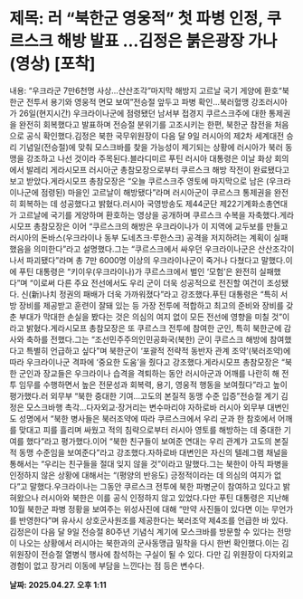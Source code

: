 # **제목: 러 “북한군 영웅적” 첫 파병 인정, 쿠르스크 해방 발표 …김정은 붉은광장 가나 (영상) [포착]**

  내용: “우크라군 7만6천명 사상…산산조각”마지막 해방지 고르날 국기 게양에 환호“북한군 전투서 용기와 영웅적 면모 보여”전승절 앞두고 파병 확인…북러혈맹 강조러시아가 26일(현지시간) 우크라이나군에 점령됐던 남서부 접경지 쿠르스크주에 대한 통제권을 완전히 회복했다고 발표하며 전승절 분위기를 고조시키는 한편, 북한군 참전을 처음으로 공식 확인했다.김정은 북한 국무위원장이 다음 달 9일 러시아의 제2차 세계대전 승리 기념일(전승절)에 맞춰 모스크바를 찾을 가능성이 제기되는 상황에 러시아가 북러 동맹을 강조하고 나선 것이라 주목된다.블라디미르 푸틴 러시아 대통령은 이날 화상 회의에서 발레리 게라시모프 러시아군 총참모장으로부터 쿠르스크 해방 작전이 완료됐다고 보고 받았다.게라시모프 총참모장은 “오늘 쿠르스크주 영토에 마지막으로 남은 (우크라이나군에 점령된) 마을인 고르날이 해방됐다”라며 러시아군이 쿠르스크 통제권을 완전히 회복하는 데 성공했다고 밝혔다.러시아 국영방송도 제44군단 제22기계화소총연대가 고르날에 국기를 게양하며 환호하는 영상을 공개하며 쿠르스크 수복을 자축했다.게라시모프 총참모장은 이어 “쿠르스크의 해방은 우크라이나가 이 지역에 교두보를 만들고 러시아의 돈바스(우크라이나 동부 도네츠크·루한스크) 공격을 저지하려는 계획이 실패했음을 의미한다”라고 설명했다.그는 “쿠르스크에서 싸우던 우크라이나군은 산산조각이 나서 파괴됐다”라며 총 7만 6000명 이상의 우크라이나군이 죽거나 다쳤다고 말했다.이에 푸틴 대통령은 “키이우(우크라이나)가 쿠르스크에서 벌인 ‘모험’은 완전히 실패했다”며 “이로써 다른 주요 전선에서도 우리 군이 더욱 성공적으로 전진할 여건이 조성됐다. 신(新)나치 정권의 패배가 더욱 가까워졌다”라고 강조했다.푸틴 대통령은 “특히 서방 장비를 제공받고 훈련이 잘돼 있는 등 가장 전투에 적합하고 최고의 준비와 장비를 갖춘 부대가 막대한 손실을 봤다는 것은 의심의 여지 없이 모든 전선에 영향을 미칠 것”이라고 밝혔다.게라시모프 총참모장은 또 쿠르스크 전투에 참여한 군인, 특히 북한군에 감사와 축하를 전했다.그는 “조선민주주의인민공화국(북한) 군이 쿠르스크 해방에 참여했다고 특별히 언급하고 싶다”며 북한군이 ‘포괄적 전략적 동반자 관계 조약’(북러조약)에 따라 우크라이나군 격파에 ‘중요한 도움’을 줬다고 강조했다.게라시모프 총참모장은 “북한 군인과 장교들은 우크라이나 습격을 격퇴하는 동안 러시아군과 어깨를 나란히 해 전투 임무를 수행하면서 높은 전문성과 회복력, 용기, 영웅적 행동을 보여줬다”라고 높이 평가했다.러 외무부 “북한 중대한 기여…고도의 본질적 동맹 수준 입증”전승절 계기 김정은 모스크바행 촉각…다자외교·장거리는 변수마리야 자하로바 러시아 외무부 대변인도 성명에서 “북한 병사들은 북러조약에 따라 쿠르스크에서 우리 군과 한 참호에서 어깨를 맞대고 피를 흘리며 싸웠고 적의 침략으로부터 러시아 영토를 해방하는 데 중대한 기여를 했다”라고 평가했다.이어 “북한 친구들이 보여준 연대는 우리 관계가 고도의 본질적 동맹 수준임을 보여준다”라고 강조했다.자하로바 대변인은 자신의 텔레그램 채널을 통해서는 “우리는 친구들을 절대 잊지 않을 것”이라고 말했다.그는 북한이 아직 파병을 인정하지 않은 상황에 대해서는 “(평양의 반응도) 긍정적이라는 데 의심의 여지가 없다”고 말했다.우크라이나는 그동안 쿠르스크 전투에 북한 파병군이 참여하고 있다고 밝혀왔으나 러시아와 북한은 이를 공식 인정하지 않고 있었다.다만 푸틴 대통령은 지난해 10월 북한군 파병 정황을 보여주는 위성사진에 대해 “만약 사진들이 있다면 이는 무언가를 반영한다”며 유사시 상호군사원조를 제공한다는 북러조약 제4조를 언급한 바 있다.김정은이 다음 달 9일 전승절 80주년 기념식 계기에 모스크바를 방문할 수 있다는 전망이 나오는 상황에서 러시아는 북한과의 군사동맹급 밀착을 다시 한번 확인했다.이는 김 위원장이 전승절 열병식 행사에 참석하는 구실이 될 수 있다. 다만 김 위원장이 다자외교 경험이 없고 장거리 이동에 부담을 느낀다는 점 등은 변수다.

  **날짜: 2025.04.27. 오후 1:11**